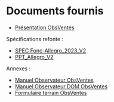 # Documents fournis

- [Présentation ObsVentes](projects/obsvente/doc/obsventes-doc-24-004-ObsVentes-plaquette-presentation.pdf)

Spécifications refonte :
- [SPEC Fonc-Allegro_2023_V2](projects/obsmer/doc/obsmer-doc-23-002-Propositions_SPEC-Fonc-Allegro_2023_V2_Reflexions_GT_300323.xlsx)
- [PPT_Allegro_V2](projects/obsmer/doc/obsmer-doc-23-001-PPT_Allegro_V2.pdf)

Annexes :
- [Manuel Observateur ObsVentes](projects/obsvente/doc/obsventes-doc-24-003-Manuel-observateur-ObsVentes.pdf)
- [Manuel Observateur DOM ObsVentes](projects/obsvente/doc/obsventes-doc-24-002-Manuel-ObsVentes-DOM.pdf)
- [Formulaire terrain ObsVentes](projects/obsvente/doc/obsventes-doc-24-001-Formulaire_terrain_OBSVENTES.pdf)
